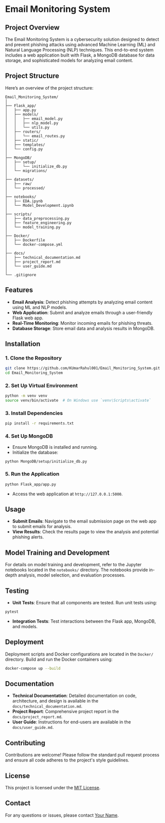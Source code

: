 # **Email Monitoring System**

## **Project Overview**

The Email Monitoring System is a cybersecurity solution designed to detect and prevent phishing attacks using advanced Machine Learning (ML) and Natural Language Processing (NLP) techniques. This end-to-end system includes a web application built with Flask, a MongoDB database for data storage, and sophisticated models for analyzing email content.

## **Project Structure**

Here’s an overview of the project structure:

```
Email_Monitoring_System/
│
├── Flask_app/
│   ├── app.py
│   ├── models/
│   │   ├── email_model.py
│   │   ├── nlp_model.py
│   │   └── utils.py
│   ├── routers/
│   │   └── email_routes.py
│   ├── static/
│   ├── templates/
│   └── config.py
│
├── MongoDB/
│   ├── setup/
│   │   └── initialize_db.py
│   └── migrations/
│
├── datasets/
│   ├── raw/
│   └── processed/
│
├── notebooks/
│   ├── EDA.ipynb
│   └── Model_Development.ipynb
│
├── scripts/
│   ├── data_preprocessing.py
│   ├── feature_engineering.py
│   └── model_training.py
│
├── Docker/
│   ├── Dockerfile
│   └── docker-compose.yml
│
├── docs/
│   ├── technical_documentation.md
│   ├── project_report.md
│   └── user_guide.md
│
└── .gitignore
```

## **Features**

- **Email Analysis**: Detect phishing attempts by analyzing email content using ML and NLP models.
- **Web Application**: Submit and analyze emails through a user-friendly Flask web app.
- **Real-Time Monitoring**: Monitor incoming emails for phishing threats.
- **Database Storage**: Store email data and analysis results in MongoDB.

## **Installation**

### **1. Clone the Repository**

```bash
git clone https://github.com/KUmarRahul001/Email_Monitoring_System.git
cd Email_Monitoring_System
```

### **2. Set Up Virtual Environment**

```bash
python -m venv venv
source venv/bin/activate  # On Windows use `venv\Scripts\activate`
```

### **3. Install Dependencies**

```bash
pip install -r requirements.txt
```

### **4. Set Up MongoDB**

- Ensure MongoDB is installed and running.
- Initialize the database:

```bash
python MongoDB/setup/initialize_db.py
```

### **5. Run the Application**

```bash
python Flask_app/app.py
```

- Access the web application at `http://127.0.0.1:5000`.

## **Usage**

- **Submit Emails**: Navigate to the email submission page on the web app to submit emails for analysis.
- **View Results**: Check the results page to view the analysis and potential phishing alerts.

## **Model Training and Development**

For details on model training and development, refer to the Jupyter notebooks located in the `notebooks/` directory. The notebooks provide in-depth analysis, model selection, and evaluation processes.

## **Testing**

- **Unit Tests**: Ensure that all components are tested. Run unit tests using:

```bash
pytest
```

- **Integration Tests**: Test interactions between the Flask app, MongoDB, and models.

## **Deployment**

Deployment scripts and Docker configurations are located in the `Docker/` directory. Build and run the Docker containers using:

```bash
docker-compose up --build
```

## **Documentation**

- **Technical Documentation**: Detailed documentation on code, architecture, and design is available in the `docs/technical_documentation.md`.
- **Project Report**: Comprehensive project report in the `docs/project_report.md`.
- **User Guide**: Instructions for end-users are available in the `docs/user_guide.md`.

## **Contributing**

Contributions are welcome! Please follow the standard pull request process and ensure all code adheres to the project's style guidelines.

## **License**

This project is licensed under the [MIT License](LICENSE).

## **Contact**

For any questions or issues, please contact [Your Name](mailto:your.kumarrahulraj468@gmail.com).

